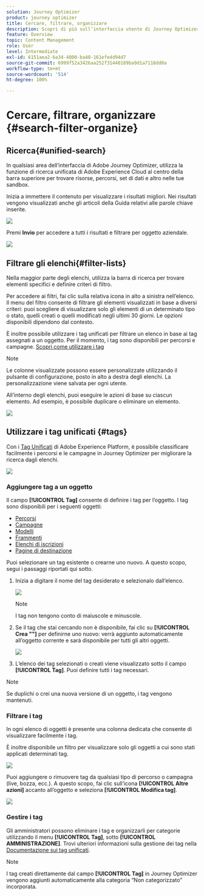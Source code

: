```yaml
---
solution: Journey Optimizer
product: journey optimizer
title: Cercare, filtrare, organizzare
description: Scopri di più sull’interfaccia utente di Journey Optimizer
feature: Overview
topic: Content Management
role: User
level: Intermediate
exl-id: 6151aea2-6a34-4000-ba48-161efe4d94d7
source-git-commit: 6999f52a3426aa252f31440189ba9d1a7118dd0a
workflow-type: tm+mt
source-wordcount: '514'
ht-degree: 100%

---
```


# Cercare, filtrare, organizzare {#search-filter-organize}

## Ricerca{#unified-search}

In qualsiasi area dell’interfaccia di Adobe Journey Optimizer, utilizza la funzione di ricerca unificata di Adobe Experience Cloud al centro della barra superiore per trovare risorse, percorsi, set di dati e altro nelle tue sandbox.

Inizia a immettere il contenuto per visualizzare i risultati migliori. Nei risultati vengono visualizzati anche gli articoli della Guida relativi alle parole chiave inserite.

![](assets/unified-search.png)

Premi **Invio** per accedere a tutti i risultati e filtrare per oggetto aziendale.

![](assets/search-and-filter.png)

## Filtrare gli elenchi{#filter-lists}

Nella maggior parte degli elenchi, utilizza la barra di ricerca per trovare elementi specifici e definire criteri di filtro.

Per accedere ai filtri, fai clic sulla relativa icona in alto a sinistra nell’elenco. Il menu del filtro consente di filtrare gli elementi visualizzati in base a diversi criteri: puoi scegliere di visualizzare solo gli elementi di un determinato tipo o stato, quelli creati o quelli modificati negli ultimi 30 giorni. Le opzioni disponibili dipendono dal contesto.

È inoltre possibile utilizzare i tag unificati per filtrare un elenco in base ai tag assegnati a un oggetto. Per il momento, i tag sono disponibili per percorsi e campagne. [Scopri come utilizzare i tag](#tags)

>[!NOTE]
>
>Le colonne visualizzate possono essere personalizzate utilizzando il pulsante di configurazione, posto in alto a destra degli elenchi. La personalizzazione viene salvata per ogni utente.

All’interno degli elenchi, puoi eseguire le azioni di base su ciascun elemento. Ad esempio, è possibile duplicare o eliminare un elemento.

![](assets/journey4.png)

## Utilizzare i tag unificati {#tags}

Con i [Tag Unificati](https://experienceleague.adobe.com/docs/experience-platform/administrative-tags/overview.html?lang=it) di Adobe Experience Platform, è possibile classificare facilmente i percorsi e le campagne in Journey Optimizer per migliorare la ricerca dagli elenchi.

![](../rn/assets/do-not-localize/campaigns-tag.gif)


### Aggiungere tag a un oggetto

Il campo **[!UICONTROL Tag]** consente di definire i tag per l’oggetto. I tag sono disponibili per i seguenti oggetti:

* [Percorsi](../building-journeys/journey-gs.md#change-properties)
* [Campagne](../campaigns/create-campaign.md#create)
* [Modelli](../content-management/content-templates.md)
* [Frammenti](../content-management/fragments.md)
* [Elenchi di iscrizioni](../landing-pages/subscription-list.md)
* [Pagine di destinazione](../landing-pages/create-lp.md)

Puoi selezionare un tag esistente o crearne uno nuovo. A questo scopo, segui i passaggi riportati qui sotto.

1. Inizia a digitare il nome del tag desiderato e selezionalo dall’elenco.

   ![](assets/tags1.png)

   >[!NOTE]
   >
   > I tag non tengono conto di maiuscole e minuscole.

1. Se il tag che stai cercando non è disponibile, fai clic su **[!UICONTROL Crea &quot;&quot;]** per definirne uno nuovo: verrà aggiunto automaticamente all’oggetto corrente e sarà disponibile per tutti gli altri oggetti.

   ![](assets/tags4.png)

1. L’elenco dei tag selezionati o creati viene visualizzato sotto il campo **[!UICONTROL Tag]**. Puoi definire tutti i tag necessari.

>[!NOTE]
> 
> Se duplichi o crei una nuova versione di un oggetto, i tag vengono mantenuti.

### Filtrare i tag

In ogni elenco di oggetti è presente una colonna dedicata che consente di visualizzare facilmente i tag.

È inoltre disponibile un filtro per visualizzare solo gli oggetti a cui sono stati applicati determinati tag.

![](assets/tags2.png)

Puoi aggiungere o rimuovere tag da qualsiasi tipo di percorso o campagna (live, bozza, ecc.). A questo scopo, fai clic sull’icona **[!UICONTROL Altre azioni]** accanto all’oggetto e seleziona **[!UICONTROL Modifica tag]**.

![](assets/tags3.png)

### Gestire i tag

Gli amministratori possono eliminare i tag e organizzarli per categorie utilizzando il menu **[!UICONTROL Tag]**, sotto **[!UICONTROL AMMINISTRAZIONE]**. Trovi ulteriori informazioni sulla gestione dei tag nella [Documentazione sui tag unificati](https://experienceleague.adobe.com/docs/experience-platform/administrative-tags/ui/managing-tags.html?lang=it).

>[!NOTE]
>
> I tag creati direttamente dal campo **[!UICONTROL Tag]** in Journey Optimizer vengono aggiunti automaticamente alla categoria “Non categorizzato” incorporata.
